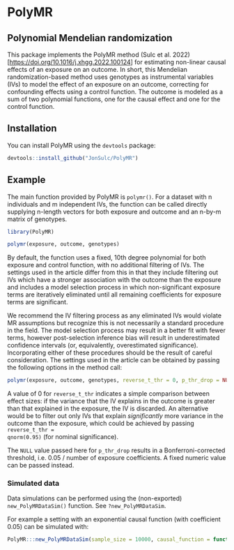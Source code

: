 # PolyMR

## Polynomial Mendelian randomization

<!-- badges: start -->

<!-- badges: end -->

This package implements the PolyMR method (Sulc et al. 2022)[<https://doi.org/10.1016/j.xhgg.2022.100124>] for estimating non-linear causal effects of an exposure on an outcome. In short, this Mendelian randomization-based method uses genotypes as instrumental variables (IVs) to model the effect of an exposure on an outcome, correcting for confounding effects using a control function. The outcome is modeled as a sum of two polynomial functions, one for the causal effect and one for the control function.

## Installation

You can install PolyMR using the <code>devtools</code> package:

``` r
devtools::install_github("JonSulc/PolyMR")
```

## Example

The main function provided by PolyMR is <code>polymr()</code>. For a dataset with n individuals and m independent IVs, the function can be called directly supplying n-length vectors for both exposure and outcome and an n-by-m matrix of genotypes.

``` r
library(PolyMR)

polymr(exposure, outcome, genotypes)
```

By default, the function uses a fixed, 10th degree polynomial for both exposure and control function, with no additional filtering of IVs. The settings used in the article differ from this in that they include filtering out IVs which have a stronger association with the outcome than the exposure and includes a model selection process in which non-significant exposure terms are iteratively eliminated until all remaining coefficients for exposure terms are significant.

We recommend the IV filtering process as any eliminated IVs would violate MR assumptions but recognize this is not necessarily a standard procedure in the field. The model selection process may result in a better fit with fewer terms, however post-selection inference bias will result in underestimated confidence intervals (or, equivalently, overestimated significance). Incorporating either of these procedures should be the result of careful consideration. The settings used in the article can be obtained by passing the following options in the method call:

``` r
polymr(exposure, outcome, genotypes, reverse_t_thr = 0, p_thr_drop = NULL)
```

A value of 0 for <code>reverse_t\_thr</code> indicates a simple comparison between effect sizes: if the variance that the IV explains in the outcome is greater than that explained in the exposure, the IV is discarded. An alternative would be to filter out only IVs that explain *significantly* more variance in the outcome than the exposure, which could be achieved by passing <code>reverse_t\_thr = qnorm(0.95)</code> (for nominal significance).

The <code>NULL</code> value passed here for <code>p_thr_drop</code> results in a Bonferroni-corrected threshold, i.e. 0.05 / number of exposure coefficients. A fixed numeric value can be passed instead.

### Simulated data

Data simulations can be performed using the (non-exported) <code>new_PolyMRDataSim()</code> function. See <code>?new_PolyMRDataSim</code>.

For example a setting with an exponential causal function (with coefficient 0.05) can be simulated with:

``` r
PolyMR:::new_PolyMRDataSim(sample_size = 10000, causal_function = function(x) 0.05*exp(x))
```
